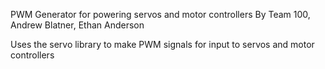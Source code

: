 PWM Generator for powering servos and motor controllers
By Team 100, Andrew Blatner, Ethan Anderson

Uses the servo library to make PWM signals for input to servos and motor controllers